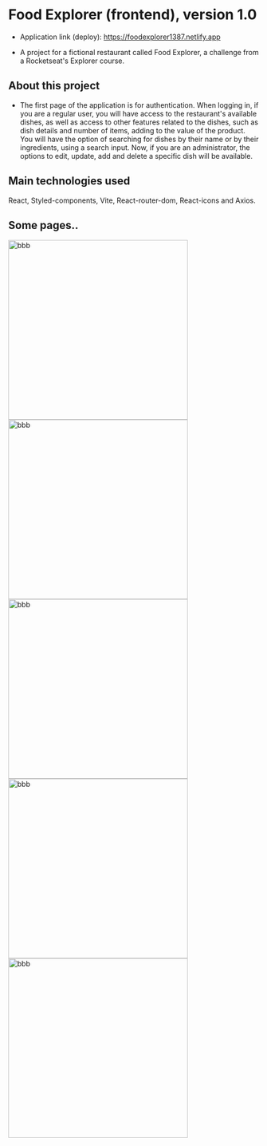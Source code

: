 # Food Explorer (frontend), version 1.0 

- Application link (deploy): https://foodexplorer1387.netlify.app

- A project for a fictional restaurant called Food Explorer, a challenge from a Rocketseat's Explorer course.

## About this project
- The first page of the application is for authentication. 
When logging in, if you are a regular user, you will have access to the restaurant's available dishes, as well as access to other features related to the dishes, such as dish details and number of items, adding to the value of the product. You will have the option of searching for dishes by their name or by their ingredients, using a search input.
Now, if you are an administrator, the options to edit, update, add and delete a specific dish will be available.

## Main technologies used
React, Styled-components, Vite, React-router-dom, React-icons and Axios.

## Some pages..

<img width="360" alt="bbb" src="./src/assets/readme/signin.png"> <img width="360" alt="bbb" src="./src/assets/readme/home-adm.png"> <img width="360" alt="bbb" src="./src/assets/readme/edit-adm.png">
<img width="360" alt="bbb" src="./src/assets/readme/home-user.png"> <img width="360" alt="bbb" src="./src/assets/readme/details-plate.png">   
